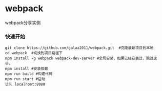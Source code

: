 # webpack
webpack分享实例

### 快速开始
```
git clone https://github.com/galaa2011/webpack.git  #克隆最新项目到本地
cd webpack  #切换到项目路径下
npm install -g webpack webpack-dev-server #全局安装，如果已经安装过，跳过这步。
npm install #安装依赖
npm run build #构建代码
npm run start #启动
访问 localhost:8080
```